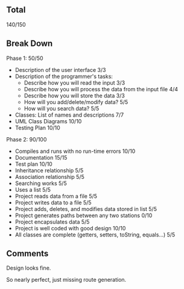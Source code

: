 ## Total

140/150

## Break Down

Phase 1: 50/50

- Description of the user interface 3/3
- Description of the programmer's tasks:
  - Describe how you will read the input 3/3
  - Describe how you will process the data from the input file 4/4
  - Describe how you will store the data 3/3
  - How will you add/delete/modify data? 5/5
  - How will you search data? 5/5
- Classes: List of names and descriptions 7/7
- UML Class Diagrams 10/10
- Testing Plan 10/10

Phase 2: 90/100

- Compiles and runs with no run-time errors 10/10
- Documentation 15/15
- Test plan 10/10
- Inheritance relationship 5/5
- Association relationship 5/5
- Searching works 5/5
- Uses a list 5/5
- Project reads data from a file 5/5
- Project writes data to a file 5/5
- Project adds, deletes, and modifies data stored in list 5/5
- Project generates paths between any two stations 0/10
- Project encapsulates data 5/5
- Project is well coded with good design 10/10
- All classes are complete (getters, setters, toString, equals...) 5/5

## Comments

Design looks fine.

So nearly perfect, just missing route generation.
